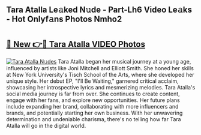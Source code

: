 ## Tara Atalla Le𝚊ked N𝚞de - Part-Lh6 Video Le𝚊ks - Hot Onlyf𝚊ns Photos Nmho2

# <h2><a href="http://ab15225.deff.icu/?id=Tara+Atalla">🔗 New 👉🔴 Tara Atalla VIDEO Photos</a></h2>

[![Tara Atalla N𝚞des](https://i.imgur.com/rIISA9y.gif)](http://ab15225.deff.icu/?id=Tara+Atalla)
Tara Atalla began her musical journey at a young age, influenced by artists like Joni Mitchell and Elliott Smith. She honed her skills at New York University's Tisch School of the Arts, where she developed her unique style. Her debut EP, "I'll Be Waiting," garnered critical acclaim, showcasing her introspective lyrics and mesmerizing melodies. Tara Atalla's social media journey is far from over. She continues to create content, engage with her fans, and explore new opportunities. Her future plans include expanding her brand, collaborating with more influencers and brands, and potentially starting her own business. With her unwavering determination and undeniable charisma, there's no telling how far Tara Atalla will go in the digital world.
